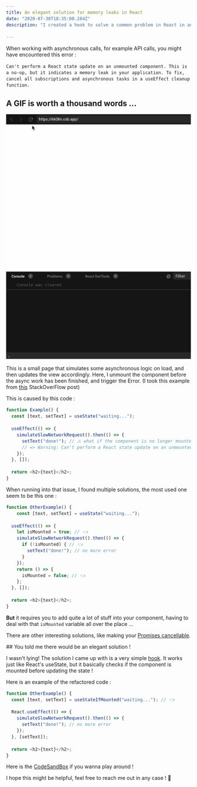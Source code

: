 ```yaml
---
title: An elegant solution for memory leaks in React
date: "2020-07-30T18:35:00.284Z"
description: "I created a hook to solve a common problem in React in an elegant way"

---
```


When working with asynchronous calls, for example API calls, you might have encountered this error :

`Can't perform a React state update on an unmounted component. This is  a no-op, but it indicates a memory leak in your application. To fix,  cancel all subscriptions and asynchronous tasks in a useEffect cleanup  function.`



## A GIF is worth a thousand words ...

![leaky GIF](./res/leaky.gif)

This is a small page that simulates some asynchronous logic on load, and then updates the view accordingly. Here, I unmount the component before the async work has been finished, and trigger the Error. (I took this example from [this](https://stackoverflow.com/questions/56442582/react-hooks-cant-perform-a-react-state-update-on-an-unmounted-component/63176693#63176693) StackOverFlow post)

This is caused by this code :

`````javascript
function Example() {
  const [text, setText] = useState("waiting...");

  useEffect(() => {
    simulateSlowNetworkRequest().then(() => {
      setText("done!"); // ⚠️ what if the component is no longer mounted ?
      // => Warning: Can't perform a React state update on an unmounted component.
    });
  }, []);

  return <h2>{text}</h2>;
}
`````

When running into that issue, I found multiple solutions, the most used one seem to be this one :

`````javascript
function OtherExample() {
	const [text, setText] = useState("waiting...");

  useEffect(() => {
    let isMounted = true; // 👈
    simulateSlowNetworkRequest().then(() => {
      if (!isMounted) { // 👈
        setText("done!"); // no more error
      }
    });
    return () => {
      isMounted = false; // 👈
    };
  }, []);

  return <h2>{text}</h2>;
}
`````

**But** it requires you to add quite a lot of stuff into your component, having to deal with that `isMounted` variable all over the place ...

There are other interesting solutions, like making your [Promises cancellable](https://dev.to/viclafouch/cancel-properly-http-requests-in-react-hooks-and-avoid-memory-leaks-pd7).

## You told me there would be an elegant solution !

I wasn't lying! The solution I came up with is a very simple [hook](https://www.npmjs.com/package/use-state-if-mounted). It works just like React's useState, but it basically checks if the component is mounted before updating the state !

Here is an example of the refactored code :

```javascript
function OtherExample() {
  const [text, setText] = useStateIfMounted("waiting..."); // 👈

  React.useEffect(() => {
    simulateSlowNetworkRequest().then(() => {
      setText("done!"); // no more error
    });
  }, [setText]);

  return <h2>{text}</h2>;
}
```

Here is the [CodeSandBox](https://codesandbox.io/s/use-local-variable-to-avoid-setstate-on-unmouted-component-6k08n?file=/src/index.js:459-695) if you wanna play around !



I hope this might be helpful, feel free to reach me out in any case ! 🤗